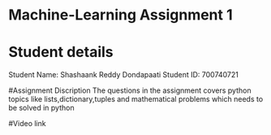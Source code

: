 # Machine-Learning Assignment 1

# Student details
Student Name: Shashaank Reddy Dondapaati
Student ID: 700740721

#Assignment Discription
The questions in the assignment covers python topics like lists,dictionary,tuples and mathematical problems which needs to be solved in python

#Video link
